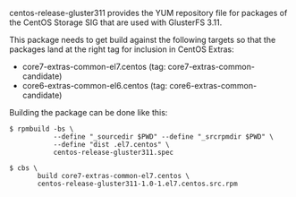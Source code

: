 centos-release-gluster311 provides the YUM repository file for packages of the
CentOS Storage SIG that are used with GlusterFS 3.11.

This package needs to get build against the following targets so that the
packages land at the right tag for inclusion in CentOS Extras:

 - core7-extras-common-el7.centos (tag: core7-extras-common-candidate)
 - core6-extras-common-el6.centos (tag: core6-extras-common-candidate)

Building the package can be done like this:


    $ rpmbuild -bs \
               --define "_sourcedir $PWD" --define "_srcrpmdir $PWD" \
               --define "dist .el7.centos" \
               centos-release-gluster311.spec

    $ cbs \
           build core7-extras-common-el7.centos \
           centos-release-gluster311-1.0-1.el7.centos.src.rpm

